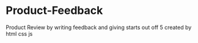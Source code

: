 # Product-Feedback
Product Review by writing feedback and giving starts out off 5 created by html css js
